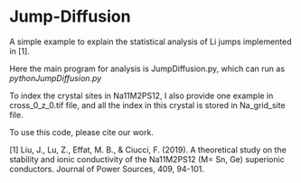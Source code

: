 # Jump-Diffusion
A simple example to explain the statistical analysis of Li jumps implemented in [1].

Here the main program for analysis is JumpDiffusion.py, which can run as 
$python JumpDiffusion.py$

To index the crystal sites in Na11M2PS12, I also provide one example in cross_0_z_0.tif file, and all the index in this crystal is stored in Na_grid_site file.

To use this code, please cite our work.

[1] Liu, J., Lu, Z., Effat, M. B., & Ciucci, F. (2019). A theoretical study on the stability and ionic conductivity of the Na11M2PS12 (M= Sn, Ge) superionic conductors. Journal of Power Sources, 409, 94-101.
